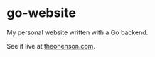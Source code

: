 # go-website

My personal website written with a Go backend.

See it live at [theohenson.com](https://theohenson.com/).
